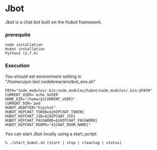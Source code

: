 # Jbot

Jbot is a chat bot built on the Hubot framework. 

### prerequite
```
node installation
Hubot installation
Python2 (2.7.X)
```

### Execution
You should set environment setting in "/home/uijun.lee/.nodebrew/env/bot_env.sh"
```
PATH="node_modules/.bin:node_modules/hubot/node_modules/.bin:$PATH"
CURRENT_USER=`echo $USER`
HOME_DIR="/home/${CURRENT_USER}"
CURRENT_DIR=`pwd`
HUBOT_ADAPTER="hipchat"
HUBOT_HIPCHAT_TOKEN=${HIPCHAT_TOKEN}
HUBOT_HIPCHAT_JID=${HIPCHAT_JID}
HUBOT_HIPCHAT_PASSWORD=${HIPCHAT_PASSWORD}
HUBOT_HIPCHAT_ROOMS="${CHAT_ROOM_NAME}"
```

You can start Jbot locally using a start_script:

    % ./start_hubot.sh [start | stop | cleanlog | status]

